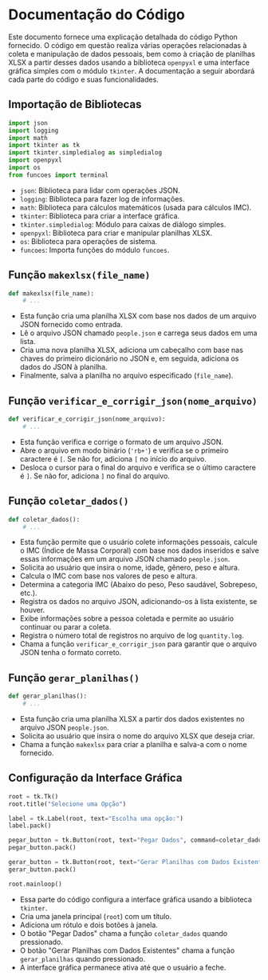 # Documentação do Código

Este documento fornece uma explicação detalhada do código Python fornecido. O código em questão realiza várias operações relacionadas à coleta e manipulação de dados pessoais, bem como à criação de planilhas XLSX a partir desses dados usando a biblioteca `openpyxl` e uma interface gráfica simples com o módulo `tkinter`. A documentação a seguir abordará cada parte do código e suas funcionalidades.

## Importação de Bibliotecas

```python
import json 
import logging 
import math 
import tkinter as tk 
import tkinter.simpledialog as simpledialog 
import openpyxl 
import os 
from funcoes import terminal
```

- `json`: Biblioteca para lidar com operações JSON.
- `logging`: Biblioteca para fazer log de informações.
- `math`: Biblioteca para cálculos matemáticos (usada para cálculos IMC).
- `tkinter`: Biblioteca para criar a interface gráfica.
- `tkinter.simpledialog`: Módulo para caixas de diálogo simples.
- `openpyxl`: Biblioteca para criar e manipular planilhas XLSX.
- `os`: Biblioteca para operações de sistema.
- `funcoes`: Importa funções do módulo `funcoes`.

## Função `makexlsx(file_name)`

```python
def makexlsx(file_name):
    # ...
```

- Esta função cria uma planilha XLSX com base nos dados de um arquivo JSON fornecido como entrada.
- Lê o arquivo JSON chamado `people.json` e carrega seus dados em uma lista.
- Cria uma nova planilha XLSX, adiciona um cabeçalho com base nas chaves do primeiro dicionário no JSON e, em seguida, adiciona os dados do JSON à planilha.
- Finalmente, salva a planilha no arquivo especificado (`file_name`).

## Função `verificar_e_corrigir_json(nome_arquivo)`

```python
def verificar_e_corrigir_json(nome_arquivo):
    # ...
```

- Esta função verifica e corrige o formato de um arquivo JSON.
- Abre o arquivo em modo binário (`'rb+'`) e verifica se o primeiro caractere é `[`. Se não for, adiciona `[` no início do arquivo.
- Desloca o cursor para o final do arquivo e verifica se o último caractere é `]`. Se não for, adiciona `]` no final do arquivo.

## Função `coletar_dados()`

```python
def coletar_dados():
    # ...
```

- Esta função permite que o usuário colete informações pessoais, calcule o IMC (Índice de Massa Corporal) com base nos dados inseridos e salve essas informações em um arquivo JSON chamado `people.json`.
- Solicita ao usuário que insira o nome, idade, gênero, peso e altura.
- Calcula o IMC com base nos valores de peso e altura.
- Determina a categoria IMC (Abaixo do peso, Peso saudável, Sobrepeso, etc.).
- Registra os dados no arquivo JSON, adicionando-os à lista existente, se houver.
- Exibe informações sobre a pessoa coletada e permite ao usuário continuar ou parar a coleta.
- Registra o número total de registros no arquivo de log `quantity.log`.
- Chama a função `verificar_e_corrigir_json` para garantir que o arquivo JSON tenha o formato correto.

## Função `gerar_planilhas()`

```python
def gerar_planilhas():
    # ...
```

- Esta função cria uma planilha XLSX a partir dos dados existentes no arquivo JSON `people.json`.
- Solicita ao usuário que insira o nome do arquivo XLSX que deseja criar.
- Chama a função `makexlsx` para criar a planilha e salva-a com o nome fornecido.

## Configuração da Interface Gráfica

```python
root = tk.Tk()
root.title("Selecione uma Opção")

label = tk.Label(root, text="Escolha uma opção:")
label.pack()

pegar_button = tk.Button(root, text="Pegar Dados", command=coletar_dados)
pegar_button.pack()

gerar_button = tk.Button(root, text="Gerar Planilhas com Dados Existentes", command=gerar_planilhas)
gerar_button.pack()

root.mainloop()
```

- Essa parte do código configura a interface gráfica usando a biblioteca `tkinter`.
- Cria uma janela principal (`root`) com um título.
- Adiciona um rótulo e dois botões à janela.
- O botão "Pegar Dados" chama a função `coletar_dados` quando pressionado.
- O botão "Gerar Planilhas com Dados Existentes" chama a função `gerar_planilhas` quando pressionado.
- A interface gráfica permanece ativa até que o usuário a feche.
